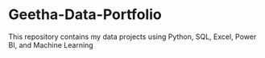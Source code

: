 # Geetha-Data-Portfolio
This repository contains my data projects using Python, SQL, Excel, Power BI, and Machine Learning
